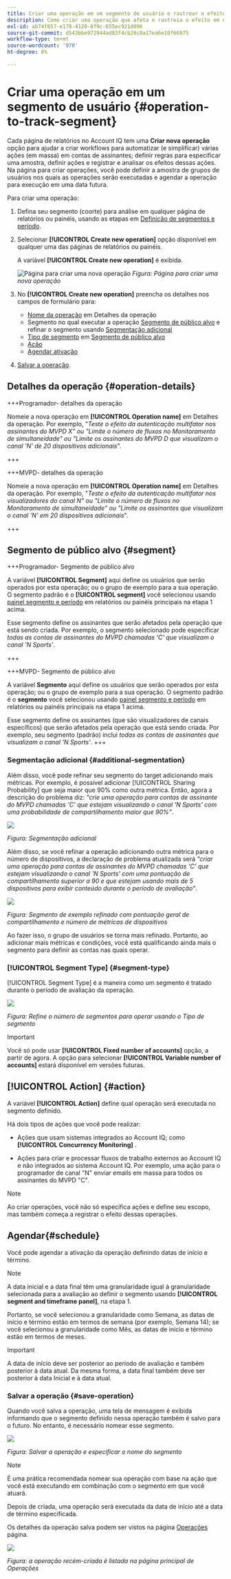 ```yaml
---
title: Criar uma operação em um segmento de usuário e rastrear o efeito
description: Como criar uma operação que afeta e rastreia o efeito em um segmento definido de usuários.
exl-id: ab74f857-e178-4120-8f9c-655ec921d096
source-git-commit: d543bbe972944ad83f4cb28c8a17ea6e10f66975
workflow-type: tm+mt
source-wordcount: '970'
ht-degree: 0%

---
```


# Criar uma operação em um segmento de usuário {#operation-to-track-segment}

Cada página de relatórios no Account IQ tem uma **Criar nova operação** opção para ajudar a criar workflows para automatizar (e simplificar) várias ações (em massa) em contas de assinantes; definir regras para especificar uma amostra, definir ações e registrar e analisar os efeitos dessas ações. Na página para criar operações, você pode definir a amostra de grupos de usuários nos quais as operações serão executadas e agendar a operação para execução em uma data futura.

Para criar uma operação:

1. Defina seu segmento (coorte) para análise em qualquer página de relatórios ou painéis, usando as etapas em [Definição de segmentos e período](/help/accountiq/howto-select-segment-timeframe.md).

1. Selecionar **[!UICONTROL Create new operation]** opção disponível em qualquer uma das páginas de relatórios ou painéis.

   A variável **[!UICONTROL Create new operation]** é exibida.

   ![Página para criar uma nova operação](assets/create-new-operations.png)
   *Figura: Página para criar uma nova operação*

1. No **[!UICONTROL Create new operation]** preencha os detalhes nos campos de formulário para:

   * [Nome da operação](#operation-details) em Detalhes da operação
   * Segmento no qual executar a operação [Segmento de público alvo](#segment) e refinar o segmento usando [Segmentação adicional](#additional-segmentation)
   * [Tipo de segmento](#segment-type) em [Segmento de público alvo](#segment)
   * [Ação](#action)
   * [Agendar ativação](#schedule)

1. [Salvar a operação](#save-operation).

## Detalhes da operação {#operation-details}

+++Programador- detalhes da operação

Nomeie a nova operação em **[!UICONTROL Operation name]** em Detalhes da operação. Por exemplo, &quot;*Teste o efeito da autenticação multifator nos assinantes do MVPD X&quot; ou &quot;Limite o número de fluxos no Monitoramento de simultaneidade&quot; ou &quot;Limite os assinantes do MVPD D que visualizam o canal &#39;N&#39; de 20 dispositivos adicionais*&quot;.

+++

+++MVPD- detalhes da operação

Nomeie a nova operação em **[!UICONTROL Operation name]** em Detalhes da operação. Por exemplo, &quot;*Teste o efeito da autenticação multifator nos visualizadores do canal N&quot; ou &quot;Limite o número de fluxos no Monitoramento de simultaneidade&quot; ou &quot;Limite os assinantes que visualizam o canal &#39;N&#39; em 20 dispositivos adicionais*&quot;.

+++

## Segmento de público alvo {#segment}

+++Programador- Segmento de público alvo

A variável **[!UICONTROL Segment]** aqui define os usuários que serão operados por esta operação; ou o grupo de exemplo para a sua operação. O segmento padrão é o **[!UICONTROL segment]** você selecionou usando [painel segmento e período](/help/accountiq/howto-select-segment-timeframe.md) em relatórios ou painéis principais na etapa 1 acima.

<!--* The first segment entry in the **Segment** section, by default, shows the **segment** you selected in the step 1.

* The **segment evaluation period** is the time period of analysis you selected in step 1 from **Granularity and Timeframe** option.
![](assets/operations-segment-selection.png)
*Figure: Segment and timeframe selection on the main page*-->

Esse segmento define os assinantes que serão afetados pela operação que está sendo criada. Por exemplo, o segmento selecionado pode especificar *todas as contas de assinantes do MVPD chamadas &#39;C&#39; que visualizam o canal &#39;N Sports&#39;*.

+++

+++MVPD- Segmento de público alvo

A variável **Segmento** aqui define os usuários que serão operados por esta operação; ou o grupo de exemplo para a sua operação. O segmento padrão é o **segmento** você selecionou usando [painel segmento e período](/help/accountiq/howto-select-segment-timeframe.md) em relatórios ou painéis principais na etapa 1 acima.

<!--* The first segment entry in the **Segment** section, by default, shows the **segment** you selected in the step 1.

* The **segment evaluation period** is the time period of analysis you selected in step 1 from **Granularity and Timeframe** option.
![](assets/operations-segment-selection.png)
*Figure: Segment and timeframe selection on the main page*-->

Esse segmento define os assinantes (que são visualizadores de canais específicos) que serão afetados pela operação que está sendo criada. Por exemplo, seu segmento (padrão) inclui *todas as contas de assinantes que visualizam o canal &#39;N Sports&#39;*.
+++

### Segmentação adicional {#additional-segmentation}

Além disso, você pode refinar seu segmento do target adicionando mais métricas. Por exemplo, é possível adicionar [!UICONTROL Sharing Probability] que seja maior que 90% como outra métrica. Então, agora a descrição do problema diz: *&quot;crie uma operação para contas de assinante do MVPD chamadas &#39;C&#39; que estejam visualizando o canal &#39;N Sports&#39; com uma probabilidade de compartilhamento maior que 90%&quot;*.

![](assets/additional-segment.gif)

*Figura: Segmentação adicional*

Além disso, se você refinar a operação adicionando outra métrica para o número de dispositivos, a declaração de problema atualizada será *&quot;criar uma operação para contas de assinantes do MVPD chamadas &#39;C&#39; que estejam visualizando o canal &#39;N Sports&#39; com uma pontuação de compartilhamento superior a 90 e que estejam usando mais de 5 dispositivos para exibir conteúdo durante o período de avaliação&quot;*.

![](assets/refined-segment.png)

*Figura: Segmento de exemplo refinado com pontuação geral de compartilhamento e número de métricas de dispositivos*

Ao fazer isso, o grupo de usuários se torna mais refinado. Portanto, ao adicionar mais métricas e condições, você está qualificando ainda mais o segmento para definir as contas nas quais operar.

### [!UICONTROL Segment Type] {#segment-type}

[!UICONTROL Segment Type] é a maneira como um segmento é tratado durante o período de avaliação da operação.

![](assets/segment-type.png)

*Figura: Refine o número de segmentos para operar usando o Tipo de segmento*

<!--The segment type option allows you to further refine your segment based on the evaluation period (or time).

**Fixed number of accounts** 

When you select **Fixed number of accounts** segment type, then you need to specify an evaluation period as well.

By doing so, you are fixing the sample size for evaluation in terms of numbers. You are making Account IQ identify a specific set of users (that meet the criteria of defined evaluation period and segment metrics) to operate on. The analysis and graphs will be generated for this specific set of users only (identified initially) throughout the operation.

**Variable number of accounts**

When you select **Variable number of accounts** segment type, you do not limit the number of accounts in segment. The accounts which fall under the defined segment metrics are the part of the segment, and the number of accounts will change continuously during the course of operation.-->

>[!IMPORTANT]
>
>Você só pode usar **[!UICONTROL Fixed number of accounts]** opção, a partir de agora. A opção para selecionar **[!UICONTROL Variable number of accounts]** estará disponível em versões futuras.

<!--

you tell Account IQ in the beginning of the operation which number of accounts to operate on.

Account IQ system only has a segment definition, and during the operation it looks into all the accounts that fit that segments.

the number of accounts in segment is not limited, the accounts that fall under defined segment metrics will be part of the segment, and the no of accounts will change continuously, as there are no specific limitations - like an evaluation period in the past.When the segment is defined (which in this example is, subscriber accounts of MVPD 'C' who are viewing the channel 'N Sports' that have a sharing score above 80 and are using 10 different IPs) and we also identified a time period to evaluate a segment. This identifies X number of accounts as sample (for example 5000). How many devices they are using?
It identifies x-number of accounts (5000)...a very specific set of users that meet this criteria.
for every period that we schedule (within that operation) during that operation) we will look at those 5K users that are originally identified and we will present graph about them. How are the sharing scores coming up?u We identified a period. Are their sharing scores going up? Are there fewer of them who are meeting this definition?
Fixed versus variable is the way the treated in fixed or variable way.

1. we identified a fixed set of accounts.
2. we evaluate those specific accounts on criteria throughout the operation.

General idea independent of graph is that we will evaluate a set of accounts identified initially, for no of periods during operation and generate graphs against that.
Those are the 5000 users for which I will create graphs for for every period of the operation.

**Variable number of accounts**
We do not identify any initial set of accounts, we just have a segment definition.
Each period during the operation, we go and look into all the accounts that fit that segments.
If it is not a fixed segment, I won't initially evaluate it. I won't have an initial set of 5000. Instead at every period during the evaluation I will evaluate the segment then, and then I will produce graph about the next 3000 users.
the......will vary from period to period.

if not fixed segment, then I won't initially evaluate or have initial set of 5000, instead at every period during an operation and the.-->

## [!UICONTROL Action] {#action}

A variável **[!UICONTROL Action]** define qual operação será executada no segmento definido.

Há dois tipos de ações que você pode realizar:

* Ações que usam sistemas integrados ao Account IQ; como **[!UICONTROL Concurrency Monitoring]** <!--[Concurrency Monitoring](https://tve.helpdocsonline.com/concurrency-monitoring-introduction), or Adobe Target-->.

* Ações para criar e processar fluxos de trabalho externos ao Account IQ e não integrados ao sistema Account IQ. Por exemplo, uma ação para o programador de canal &quot;N&quot; enviar emails em massa para todos os assinantes do MVPD &quot;C&quot;.

>[!NOTE]
>
>Ao criar operações, você não só especifica ações e define seu escopo, mas também começa a registrar o efeito dessas operações.

## Agendar{#schedule}

Você pode agendar a ativação da operação definindo datas de início e término.

>[!NOTE]
>
>A data inicial e a data final têm uma granularidade igual à granularidade selecionada para a avaliação ao definir o segmento usando **[!UICONTROL segment and timeframe panel]**, na etapa 1.
>
>
>Portanto, se você selecionou a granularidade como Semana, as datas de início e término estão em termos de semana (por exemplo, Semana 14); se você selecionou a granularidade como Mês, as datas de início e término estão em termos de meses.


>[!IMPORTANT]
>
>A data de início deve ser posterior ao período de avaliação e também posterior à data atual. Da mesma forma, a data final também deve ser posterior à data Inicial e à data atual.

### Salvar a operação {#save-operation}

Quando você salva a operação, uma tela de mensagem é exibida informando que o segmento definido nessa operação também é salvo para o futuro. No entanto, é necessário nomear esse segmento.

![](assets/save-operation.png)

*Figura: Salvar a operação e especificar o nome do segmento*

>[!NOTE]
>
>É uma prática recomendada nomear sua operação com base na ação que você está executando em combinação com o segmento em que você atuará.

<!--In future you can select this saved segment when defining a segment for your analysis on the main reports page. Moreover, the saved segment is also listed when you create an operation the next time.

![](assets/saved-segment-operations-page.png)

*Figure: Saved segments in segment selector on Create new operations page* 

>[!IMPORTANT]
>
>When creating an operation, if you select a segment that was previously created then you cannot add new metrics to it and refine it.
>
>Adding new metrics creates a new segment, but you cannot modify an existing segment.-->

Depois de criada, uma operação será executada da data de início até a data de término especificada.

Os detalhes da operação salva podem ser vistos na página [Operações](/help/accountiq/operations.md) página.

![](assets/new-operation-created.png)

*Figura: a operação recém-criada é listada na página principal de Operações*
